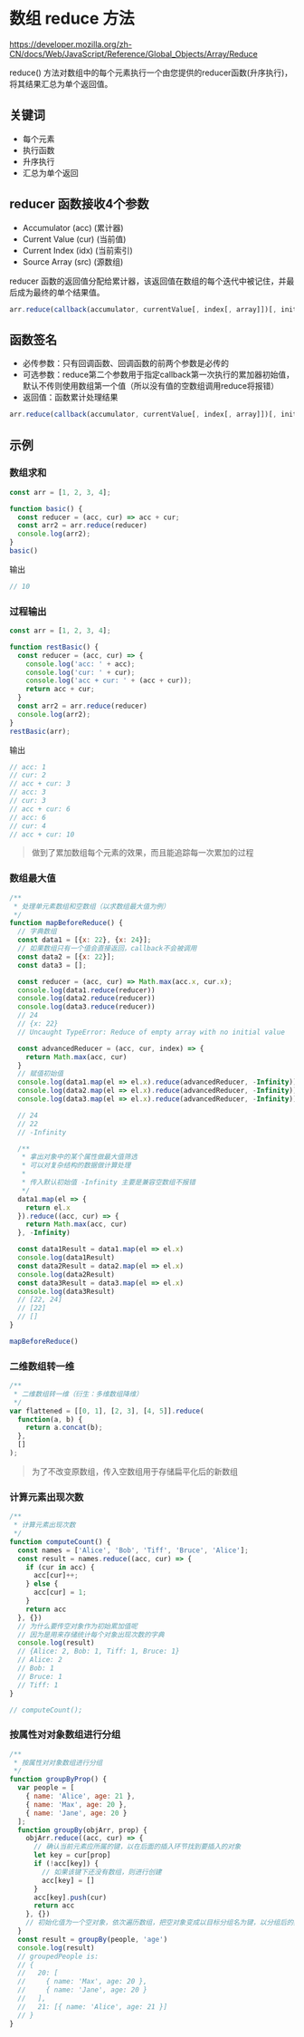 # 数组 reduce 方法

https://developer.mozilla.org/zh-CN/docs/Web/JavaScript/Reference/Global_Objects/Array/Reduce

reduce() 方法对数组中的每个元素执行一个由您提供的reducer函数(升序执行)，将其结果汇总为单个返回值。

## 关键词

- 每个元素
- 执行函数
- 升序执行
- 汇总为单个返回

## reducer 函数接收4个参数
 
- Accumulator (acc) (累计器)
- Current Value (cur) (当前值)
- Current Index (idx) (当前索引)
- Source Array (src) (源数组)

reducer 函数的返回值分配给累计器，该返回值在数组的每个迭代中被记住，并最后成为最终的单个结果值。

```js
arr.reduce(callback(accumulator, currentValue[, index[, array]])[, initialValue])
```

## 函数签名

- 必传参数：只有回调函数、回调函数的前两个参数是必传的
- 可选参数：reduce第二个参数用于指定callback第一次执行的累加器初始值，默认不传则使用数组第一个值（所以没有值的空数组调用reduce将报错）
- 返回值：函数累计处理结果

```js
arr.reduce(callback(accumulator, currentValue[, index[, array]])[, initialValue])
```

## 示例

### 数组求和

```js
const arr = [1, 2, 3, 4];

function basic() {
  const reducer = (acc, cur) => acc + cur;
  const arr2 = arr.reduce(reducer)
  console.log(arr2);
}
basic()
```

输出
```js
// 10
```

### 过程输出

```js
const arr = [1, 2, 3, 4];

function restBasic() {
  const reducer = (acc, cur) => {
    console.log('acc: ' + acc);
    console.log('cur: ' + cur);
    console.log('acc + cur: ' + (acc + cur));
    return acc + cur;
  }
  const arr2 = arr.reduce(reducer)
  console.log(arr2);
}
restBasic(arr);
```

输出
```js
// acc: 1
// cur: 2
// acc + cur: 3
// acc: 3
// cur: 3
// acc + cur: 6
// acc: 6
// cur: 4
// acc + cur: 10
```

> 做到了累加数组每个元素的效果，而且能追踪每一次累加的过程

### 数组最大值

```js
/**
 * 处理单元素数组和空数组（以求数组最大值为例）
 */
function mapBeforeReduce() {
  // 字典数组
  const data1 = [{x: 22}, {x: 24}];
  // 如果数组只有一个值会直接返回，callback不会被调用
  const data2 = [{x: 22}];
  const data3 = [];

  const reducer = (acc, cur) => Math.max(acc.x, cur.x);
  console.log(data1.reduce(reducer))
  console.log(data2.reduce(reducer))
  console.log(data3.reduce(reducer))
  // 24
  // {x: 22}
  // Uncaught TypeError: Reduce of empty array with no initial value

  const advancedReducer = (acc, cur, index) => {
    return Math.max(acc, cur)
  }
  // 赋值初始值
  console.log(data1.map(el => el.x).reduce(advancedReducer, -Infinity))
  console.log(data2.map(el => el.x).reduce(advancedReducer, -Infinity))
  console.log(data3.map(el => el.x).reduce(advancedReducer, -Infinity))

  // 24
  // 22
  // -Infinity

  /**
   * 拿出对象中的某个属性做最大值筛选
   * 可以对复杂结构的数据做计算处理
   * 
   * 传入默认初始值 -Infinity 主要是兼容空数组不报错
   */
  data1.map(el => {
    return el.x
  }).reduce((acc, cur) => {
    return Math.max(acc, cur)
  }, -Infinity)

  const data1Result = data1.map(el => el.x)
  console.log(data1Result)
  const data2Result = data2.map(el => el.x)
  console.log(data2Result)
  const data3Result = data3.map(el => el.x)
  console.log(data3Result)
  // [22, 24]
  // [22]
  // []
}

mapBeforeReduce()
```

### 二维数组转一维

```js
/**
 * 二维数组转一维（衍生：多维数组降维）
 */
var flattened = [[0, 1], [2, 3], [4, 5]].reduce(
  function(a, b) {
    return a.concat(b);
  },
  []
);
```

> 为了不改变原数组，传入空数组用于存储扁平化后的新数组

### 计算元素出现次数

```js
/**
 * 计算元素出现次数
 */
function computeCount() {
  const names = ['Alice', 'Bob', 'Tiff', 'Bruce', 'Alice'];
  const result = names.reduce((acc, cur) => {
    if (cur in acc) {
      acc[cur]++;
    } else {
      acc[cur] = 1;
    }
    return acc
  }, {})
  // 为什么要传空对象作为初始累加值呢
  // 因为是用来存储统计每个对象出现次数的字典
  console.log(result)
  // {Alice: 2, Bob: 1, Tiff: 1, Bruce: 1}
  // Alice: 2
  // Bob: 1
  // Bruce: 1
  // Tiff: 1
}

// computeCount();
```

### 按属性对对象数组进行分组

```js
/**
 * 按属性对对象数组进行分组
 */
function groupByProp() {
  var people = [
    { name: 'Alice', age: 21 },
    { name: 'Max', age: 20 },
    { name: 'Jane', age: 20 }
  ];
  function groupBy(objArr, prop) {
    objArr.reduce((acc, cur) => {
      // 确认当前元素应所属的键，以在后面的插入环节找到要插入的对象
      let key = cur[prop]
      if (!acc[key]) {
        // 如果该键下还没有数组，则进行创建
        acc[key] = []
      }
      acc[key].push(cur)
      return acc
    }, {})
    // 初始化值为一个空对象，依次遍历数组，把空对象变成以目标分组名为键，以分组后的数组为值的对象
  }
  const result = groupBy(people, 'age')
  console.log(result)
  // groupedPeople is:
  // { 
  //   20: [
  //     { name: 'Max', age: 20 }, 
  //     { name: 'Jane', age: 20 }
  //   ], 
  //   21: [{ name: 'Alice', age: 21 }] 
  // }
}
```
